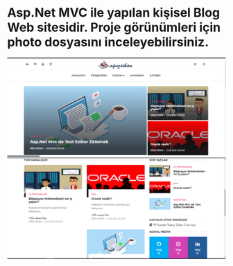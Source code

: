 # Asp.Net MVC ile yapılan kişisel Blog Web sitesidir. Proje görünümleri için photo dosyasını inceleyebilirsiniz.

![](https://github.com/oguzcihan/Blog_WebSite/blob/main/Photo/Home.PNG)
![](https://github.com/oguzcihan/Blog_WebSite/blob/main/Photo/Home-2.PNG)
